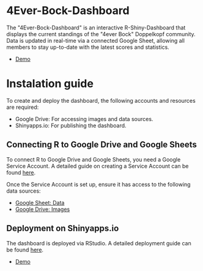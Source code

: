 # 4Ever-Bock-Dashboard
The "4Ever-Bock-Dashboard" is an interactive R-Shiny-Dashboard that displays the current standings of the "4ever Bock" Doppelkopf community. Data is updated in real-time via a connected Google Sheet, allowing all members to stay up-to-date with the latest scores and statistics.

- [Demo](https://faust-fx.shinyapps.io/4ever_bock_dashboard/)

# Instalation guide

To create and deploy the dashboard, the following accounts and resources are required:

- Google Drive: For accessing images and data sources.
- Shinyapps.io: For publishing the dashboard.
    
## Connecting R to Google Drive and Google Sheets

To connect R to Google Drive and Google Sheets, you need a Google Service Account. A detailed guide on creating a Service Account can be found [here](https://github.com/faust-x/4ever_bock_dashboard/blob/main/docs/setup_google_service_account.md).

Once the Service Account is set up, ensure it has access to the following data sources:

- [Google Sheet: Data](https://docs.google.com/spreadsheets/d/1rZDkXF7CPSkXcMSGHUp-KRwgnoBsgN-xqQqRO-GyGs8/edit?usp=sharing)
- [Google Drive: Images](https://drive.google.com/drive/folders/1a7Rn8z1eSw-xZPczU5vioYJh0eftK5dj?usp=sharing)

## Deployment on Shinyapps.io

The dashboard is deployed via RStudio. A detailed deployment guide can be found [here](https://shiny.posit.co/r/articles/share/shinyapps/).

- [Demo](https://faust-fx.shinyapps.io/4ever_bock_dashboard/)